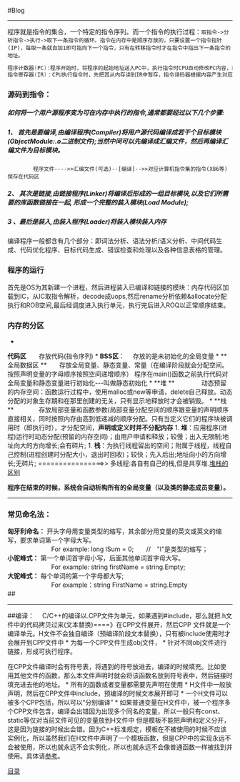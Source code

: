 #Blog
<hr>

程序就是指令的集合，一个特定的指令序列。而一个指令的执行过程：```取指令->分析指令->执行->取下一条指令的循环。指令在内存中是顺序存放的，只要设置一个指令指针(IP)，每取一条就自加1即可指向下一个指令，只有在转移指令时才在指令中指出下一条指令的地址。```
```C
程序计数器(PC):程序开始时，将程序的起始地址送入PC中，执行指令时CPU自动修改PC内容，即要执行的下一条指令的地址
指令寄存器(IR)：CPU执行指令时，先把其从内存读到IR中暂存，指令译码器根据内容产生对应微操作，执行以完成所需功能。
```
### **源码到指令：**


##### 如何将一个用户源程序变为可在内存中执行的指令,通常都要经过以下几个步骤:

##### 1、 首先是要编译,由编译程序(Compiler)将用户源代码编译成若干个目标模块(ObjectModule:.o二进制文件);当然中间可以先编译成汇编文件，然后再编译汇编文件为目标模块。
            程序文件---->>汇编文件(可选)--[编译]-->>对应计算机指令集的指令(X86等)保存在代码区

##### 2、 其次是链接,由链接程序(Linker)将编译后形成的一组目标模块,以及它们所需要的库函数链接在一起,   形成一个完整的装入模块(Load Module);

##### 3 、最后是装入,由装入程序(Loader)将装入模块装入内存
编译程序一般都含有几个部分：即词法分析、语法分析/语义分析、中间代码生成、代码优化程序、目标代码生成、错误检查和处理以及各种信息表格的管理。


### 程序的运行

首先是OS为其新建一个进程，然后进程装入已编译和链接的模块：内存代码区加载到IC，从IC取指令解析，decode成uops,然后rename分析依赖&allocate分配执行和ROB空间,最后经调度进入执行单元，执行完后进入ROQ以正常顺序结束。

### **内存的分区**


* 
**代码区**　　存放代码(指令序列)
* 
**BSS区**： 　存放的是未初始化的全局变量
* 
**全局数据区 **　　存放全局变量、静态变量、常量（在编译阶段就会分配空间。按照声明变量的字母顺序按照空间递增顺序）
            程序在main()函数之前执行代码对全局变量和静态变量进行初始化---叫做静态初始化
* 
**堆 ** 　　　　动态预留的内存空间：函数运行过程中，使用malloc或new等申请，delete自己释放。动态分配的对象生存期和在那里创建的无关，只有显示地释放时才会被销毁。
* 
**栈  **　　　　存放局部变量和函数参数(局部变量分配空间的顺序跟变量的声明顺序直接相关，同时按照内存由高到低递减的顺序分配。只有当定义它们的程序块被调用时（即执行时），才分配空间，**声明或定义时并不分配内存**
    1. 
**堆**：应用程序(进程)运行时动态分配(预留的内存空间)；由用户申请和释放；较慢；出入无限制;地址向大的方向增长;会有碎片;
    1. 
**栈**：为执行线程留出的空间；附属于线程，线程自己控制(进程创建时分配大小，退出时回收)；较快；先入后出;地址向小的方向增长;无碎片;
================>>   多线程:各自有自己的栈,但是共享堆.[堆栈的区别](http://blog.csdn.net/youoran/article/details/10990815)

**程序在结束的时候，系统会自动析构所有的全局变量（以及类的静态成员变量）。**
<hr>

### **常见命名法：**

**匈牙利命名：**
开头字母用变量类型的缩写，其余部分用变量的英文或英文的缩写，要求单词第一个字母大写。
<br>　　　　　　　For example: long lSum = 0;　　//　"l"是类型的缩写；<br>
**小驼峰式：**
第一个单词首字母小写，后面其他单词首字母大写。
<br>　　　　　　　For example: string firstName = string.Empty;<br>
**大驼峰式：**
每个单词的第一个字母都大写;
<br>　　　　　　　For example：string FirstName = string.Empty<br>
##　　　　　     　　　　　　　　　　　　　　 　　　
<hr>

##编译：
　C/C++的编译以.CPP文件为单元，如果遇到#include，那么就把.h文件中的代码拷贝过来(文本替换)====》在CPP文件展开，然后CPP 文件就是一个编译单元。H文件不会独自编译（预编译阶段文本替换），只有被include使用时才会展开到CPP文件中
* 
为每一个CPP文件生成obj文件，
* 
针对不同obj文件进行链接，形成可执行程序。

在CPP文件编译时会有符号表，将遇到的符号放进去，编译的时候填充。比如使用其他文件的函数，那么本文件声明时就会将该函数名放到符号表中，然后链接时填充进去他的地址。
* 
所有的函数或者变量都需要先声明在使用
* 
H文件中一般放声明，然后在CPP文件中include，预编译的时候文本展开即可
* 
一个H文件可以被多个CPP包括，所以可以“分别编译”
* 
如果普通变量在H文件中，被一个程序多个CPP文件包含，编译会出错因为出现多个同名的变量，所以一般只有const、static等仅对当前文件可见的变量放到H文件中
但是模板不能把声明和定义分开，这是因为链接的时候出会错。因为C++标准规定，模板在不被使用的时候不应该实例化，所以虽然我们在H文件中声明了一个模板函数，但是CPP中的实现永远不会被使用，所以也就永远不会实例化，所以也就永远不会像普通函数一样被找到并使用。具体请[参考](http://www.zhihu.com/question/31845821)。

[目录](README.md)